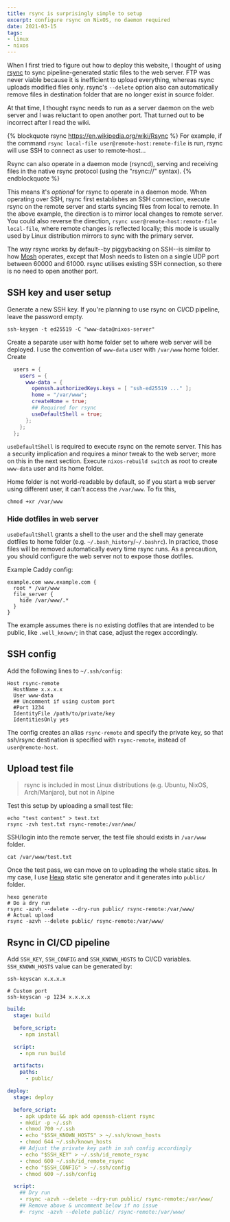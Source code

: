 ```yaml
---
title: rsync is surprisingly simple to setup
excerpt: configure rsync on NixOS, no daemon required
date: 2021-03-15
tags:
- linux
- nixos
---
```


When I first tried to figure out how to deploy this website, I thought of using [rsync](https://en.wikipedia.org/wiki/Rsync) to sync pipeline-generated static files to the web server. FTP was never viable because it is inefficient to upload everything, whereas rsync uploads modified files only. rsync's `--delete` option also can automatically remove files in destination folder that are no longer exist in source folder.

At that time, I thought rsync needs to run as a server daemon on the web server and I was reluctant to open another port. That turned out to be incorrect after I read the wiki.

{% blockquote rsync https://en.wikipedia.org/wiki/Rsync %}
For example, if the command `rsync local-file user@remote-host:remote-file` is run, rsync will use SSH to connect as user to remote-host...

Rsync can also operate in a daemon mode (rsyncd), serving and receiving files in the native rsync protocol (using the "rsync://" syntax).
{% endblockquote %}

This means it's _optional_ for rsync to operate in a daemon mode. When operating over SSH, rsync first establishes an SSH connection, execute rsync on the remote server and starts syncing files from local to remote. In the above example, the direction is to mirror local changes to remote server. You could also reverse the direction, `rsync user@remote-host:remote-file local-file`, where remote changes is reflected locally; this mode is usually used by Linux distribution mirrors to sync with the primary server.

The way rsync works by default--by piggybacking on SSH--is similar to how [Mosh](https://mosh.org/) operates, except that Mosh needs to listen on a single UDP port between 60000 and 61000. rsync utilises existing SSH connection, so there is no need to open another port.

## SSH key and user setup

Generate a new SSH key. If you're planning to use rsync on CI/CD pipeline, leave the password empty.

```
ssh-keygen -t ed25519 -C "www-data@nixos-server"
```

Create a separate user with home folder set to where web server will be deployed. I use the convention of `www-data` user with `/var/www` home folder. Create

``` nix /etc/nixos/configuration.nix
  users = {
    users = {
      www-data = {
        openssh.authorizedKeys.keys = [ "ssh-ed25519 ..." ];
        home = "/var/www";
        createHome = true;
        ## Required for rsync
        useDefaultShell = true;
      };
    };
  };
```

`useDefaultShell` is required to execute rsync on the remote server. This has a security implication and requires a minor tweak to the web server; more on this in the next section. Execute `nixos-rebuild switch` as root to create `www-data` user and its home folder.

Home folder is not world-readable by default, so if you start a web server using different user, it can't access the `/var/www`. To fix this,

```
chmod +xr /var/www
```

### Hide dotfiles in web server

`useDefaultShell` grants a shell to the user and the shell may generate dotfiles to home folder (e.g. `~/.bash_history`/`~/.bashrc`). In practice, those files will be removed automatically every time rsync runs. As a precaution, you should configure the web server not to expose those dotfiles.

Example Caddy config:

``` plain Caddyfile
example.com www.example.com {
  root * /var/www
  file_server {
    hide /var/www/.*
  }
}
```

The example assumes there is no existing dotfiles that are intended to be public, like `.well_known/`; in that case, adjust the regex accordingly.

## SSH config

Add the following lines to `~/.ssh/config`:

```
Host rsync-remote
  HostName x.x.x.x
  User www-data
  ## Uncomment if using custom port
  #Port 1234
  IdentityFile /path/to/private/key
  IdentitiesOnly yes
```

The config creates an alias `rsync-remote` and specify the private key, so that ssh/rsync destination is specified with `rsync-remote`, instead of `user@remote-host`.

## Upload test file

> rsync is included in most Linux distributions (e.g. Ubuntu, NixOS, Arch/Manjaro), but not in Alpine

Test this setup by uploading a small test file:

```
echo "test content" > test.txt
rsync -zvh test.txt rsync-remote:/var/www/
```

SSH/login into the remote server, the test file should exists in `/var/www` folder.

```
cat /var/www/test.txt
```

Once the test pass, we can move on to uploading the whole static sites. In my case, I use [Hexo](https://hexo.io/) static site generator and it generates into `public/` folder.

```
hexo generate
# Do a dry run
rsync -azvh --delete --dry-run public/ rsync-remote:/var/www/
# Actual upload
rsync -azvh --delete public/ rsync-remote:/var/www/
```

## Rsync in CI/CD pipeline

Add `SSH_KEY`, `SSH_CONFIG` and `SSH_KNOWN_HOSTS` to CI/CD variables. `SSH_KNOWN_HOSTS` value can be generated by:

```
ssh-keyscan x.x.x.x

# Custom port
ssh-keyscan -p 1234 x.x.x.x
```

``` yml .gitlab-ci.yml
build:
  stage: build

  before_script:
    - npm install

  script:
    - npm run build

  artifacts:
    paths:
      - public/

deploy:
  stage: deploy

  before_script:
    - apk update && apk add openssh-client rsync
    - mkdir -p ~/.ssh
    - chmod 700 ~/.ssh
    - echo "$SSH_KNOWN_HOSTS" > ~/.ssh/known_hosts
    - chmod 644 ~/.ssh/known_hosts
    ## Adjust the private key path in ssh config accordingly
    - echo "$SSH_KEY" > ~/.ssh/id_remote_rsync
    - chmod 600 ~/.ssh/id_remote_rsync
    - echo "$SSH_CONFIG" > ~/.ssh/config
    - chmod 600 ~/.ssh/config

  script:
    ## Dry run
    - rsync -azvh --delete --dry-run public/ rsync-remote:/var/www/
    ## Remove above & uncomment below if no issue
    #- rsync -azvh --delete public/ rsync-remote:/var/www/
```

